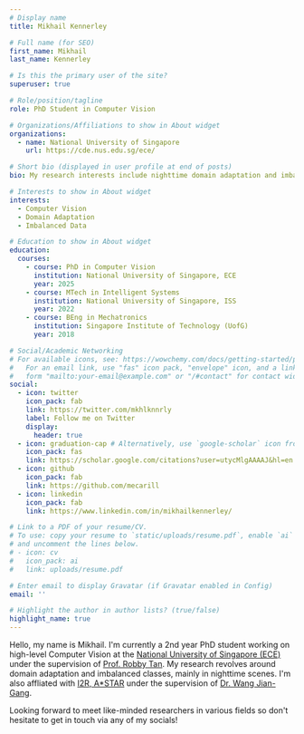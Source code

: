 ```yaml
---
# Display name
title: Mikhail Kennerley

# Full name (for SEO)
first_name: Mikhail
last_name: Kennerley

# Is this the primary user of the site?
superuser: true

# Role/position/tagline
role: PhD Student in Computer Vision

# Organizations/Affiliations to show in About widget
organizations:
  - name: National University of Singapore
    url: https://cde.nus.edu.sg/ece/

# Short bio (displayed in user profile at end of posts)
bio: My research interests include nighttime domain adaptation and imbalanced data for high-level vision tasks.

# Interests to show in About widget
interests:
  - Computer Vision
  - Domain Adaptation
  - Imbalanced Data

# Education to show in About widget
education:
  courses:
    - course: PhD in Computer Vision
      institution: National University of Singapore, ECE
      year: 2025
    - course: MTech in Intelligent Systems
      institution: National University of Singapore, ISS
      year: 2022
    - course: BEng in Mechatronics
      institution: Singapore Institute of Technology (UofG)
      year: 2018

# Social/Academic Networking
# For available icons, see: https://wowchemy.com/docs/getting-started/page-builder/#icons
#   For an email link, use "fas" icon pack, "envelope" icon, and a link in the
#   form "mailto:your-email@example.com" or "/#contact" for contact widget.
social:
  - icon: twitter
    icon_pack: fab
    link: https://twitter.com/mkhlknnrly
    label: Follow me on Twitter
    display:
      header: true
  - icon: graduation-cap # Alternatively, use `google-scholar` icon from `ai` icon pack
    icon_pack: fas
    link: https://scholar.google.com/citations?user=utycMlgAAAAJ&hl=en
  - icon: github
    icon_pack: fab
    link: https://github.com/mecarill
  - icon: linkedin
    icon_pack: fab
    link: https://www.linkedin.com/in/mikhailkennerley/

# Link to a PDF of your resume/CV.
# To use: copy your resume to `static/uploads/resume.pdf`, enable `ai` icons in `params.yaml`,
# and uncomment the lines below.
# - icon: cv
#   icon_pack: ai
#   link: uploads/resume.pdf

# Enter email to display Gravatar (if Gravatar enabled in Config)
email: ''

# Highlight the author in author lists? (true/false)
highlight_name: true
---
```


Hello, my name is Mikhail. I'm currently a 2nd year PhD student working on high-level Computer Vision at the [National University of Singapore (ECE)](https://cde.nus.edu.sg/ece/) under the supervision of [Prof. Robby Tan](https://tanrobby.github.io/). My research revolves around domain adaptation and imbalanced classes, mainly in nighttime scenes. I'm also affliated with [I2R, A*STAR](https://www.a-star.edu.sg/i2r) under the supervision of [Dr. Wang Jian-Gang](https://scholar.google.com.sg/citations?user=kt0nCB0AAAAJ&hl=en).

Looking forward to meet like-minded researchers in various fields so don't hesitate to get in touch via any of my socials!